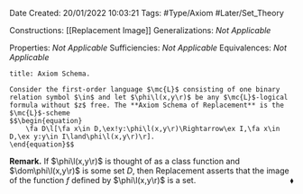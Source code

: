 <div class="topSpace"></div>

Date Created: 20/01/2022 10:03:21
Tags: #Type/Axiom #Later/Set_Theory

Constructions: [[Replacement Image]]
Generalizations: _Not Applicable_

Properties: _Not Applicable_
Sufficiencies: _Not Applicable_
Equivalences: _Not Applicable_

``` ad-Axiom
title: Axiom Schema.

Consider the first-order language $\mc{L}$ consisting of one binary relation symbol $\in$ and let $\phi\l(x,y\r)$ be any $\mc{L}$-logical formula without $z$ free. The **Axiom Schema of Replacement** is the $\mc{L}$-scheme
$$\begin{equation}
    \fa D\l[\fa x\in D,\ex!y:\phi\l(x,y\r)\Rightarrow\ex I,\fa x\in D,\ex y:y\in I\land\phi\l(x,y\r)\r].
\end{equation}$$

```

<b>Remark.</b> If $\phi\l(x,y\r)$ is thought of as a class function and $\dom\phi\l(x,y\r)$ is some set $D$, then Replacement asserts that the image of the function $f$ defined by $\phi\l(x,y\r)$ is a set.<span style="float:right;">$\blacklozenge$</span>
